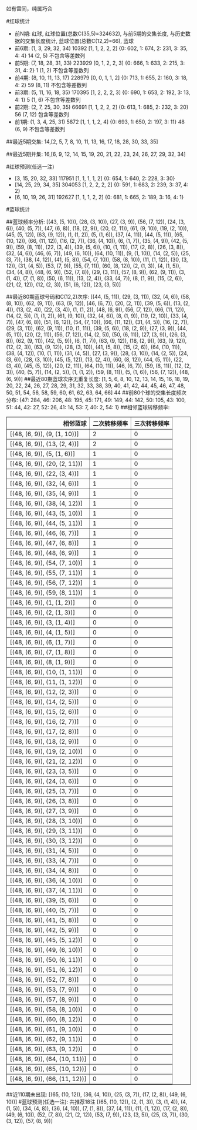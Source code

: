 <!-- 
.. title: 大乐透17077期(2017-07-05)数据分析报告
.. slug: dlott-17077-2017-07-05-report
.. date: 2017-07-06 08:00:00 UTC+08:00
.. tags: Lottery
.. link: 
.. description: 
.. type: text
-->

如有雷同，纯属巧合

<!-- TEASER_END-->

#红球统计

- 前N期: 红球, 红球位置(总数C(35,5)=324632), 与前5期的交集长度, 与历史数据的交集长度统计, 蓝球位置(总数C(12,2)=66), 蓝球
- 前6期: (1, 3, 29, 32, 34) 10392 [1, 1, 2, 2, 2] {0: 602, 1: 674, 2: 231, 3: 35, 4: 4} 14 (2, 5) 不包含等差数列
- 前5期: (7, 18, 28, 31, 33) 223929 [0, 1, 2, 2, 3] {0: 666, 1: 633, 2: 215, 3: 31, 4: 2} 1 (1, 2) 不包含等差数列
- 前4期: (8, 10, 11, 13, 17) 228979 [0, 0, 1, 1, 2] {0: 713, 1: 655, 2: 160, 3: 18, 4: 2} 59 (8, 11) 不包含等差数列
- 前3期: (5, 11, 16, 18, 35) 170395 [1, 2, 2, 2, 3] {0: 690, 1: 653, 2: 192, 3: 13, 4: 1} 5 (1, 6) 不包含等差数列
- 前2期: (2, 7, 25, 30, 35) 66691 [1, 1, 2, 2, 2] {0: 613, 1: 685, 2: 232, 3: 20} 56 (7, 12) 包含等差数列
- 前1期: (1, 3, 4, 25, 31) 5872 [1, 1, 1, 2, 4] {0: 693, 1: 650, 2: 197, 3: 11} 48 (6, 9) 不包含等差数列

##最近5期交集:
14,[2, 5, 7, 8, 10, 11, 13, 16, 17, 18, 28, 30, 33, 35]

##最近5期并集:
16,[6, 9, 12, 14, 15, 19, 20, 21, 22, 23, 24, 26, 27, 29, 32, 34]

#红球预测(任选一注)

- [3, 15, 20, 32, 33] 117951 [1, 1, 1, 1, 2] {0: 654, 1: 640, 2: 228, 3: 30}
- [14, 25, 29, 34, 35] 304053 [1, 2, 2, 2, 2] {0: 591, 1: 683, 2: 239, 3: 37, 4: 2}
- [6, 10, 19, 26, 31] 192627 [1, 1, 1, 2, 2] {0: 681, 1: 665, 2: 189, 3: 16, 4: 1}

#蓝球统计

##蓝球频率分析:
[(43, (5, 10)), (28, (3, 10)), (27, (3, 9)), (56, (7, 12)), (24, (3, 6)), (40, (5, 7)), (47, (6, 8)), (18, (2, 9)), (20, (2, 11)), (61, (9, 10)), (19, (2, 10)), (45, (5, 12)), (63, (9, 12)), (1, (1, 2)), (5, (1, 6)), (37, (4, 11)), (44, (5, 11)), (65, (10, 12)), (66, (11, 12)), (16, (2, 7)), (36, (4, 10)), (6, (1, 7)), (35, (4, 9)), (42, (5, 9)), (59, (8, 11)), (22, (3, 4)), (39, (5, 6)), (10, (1, 11)), (17, (2, 8)), (26, (3, 8)), (32, (4, 6)), (46, (6, 7)), (49, (6, 10)), (64, (10, 11)), (9, (1, 10)), (14, (2, 5)), (25, (3, 7)), (38, (4, 12)), (41, (5, 8)), (54, (7, 10)), (58, (8, 10)), (11, (1, 12)), (30, (3, 12)), (31, (4, 5)), (53, (7, 9)), (55, (7, 11)), (60, (8, 12)), (2, (1, 3)), (4, (1, 5)), (34, (4, 8)), (48, (6, 9)), (52, (7, 8)), (29, (3, 11)), (57, (8, 9)), (62, (9, 11)), (3, (1, 4)), (7, (1, 8)), (50, (6, 11)), (13, (2, 4)), (33, (4, 7)), (8, (1, 9)), (15, (2, 6)), (21, (2, 12)), (12, (2, 3)), (51, (6, 12)), (23, (3, 5))]

##最近80期蓝球号码和C(12,2)次序:
 [(44, (5, 11)), (29, (3, 11)), (32, (4, 6)), (58, (8, 10)), (62, (9, 11)), (63, (9, 12)), (46, (6, 7)), (20, (2, 11)), (39, (5, 6)), (13, (2, 4)), (13, (2, 4)), (22, (3, 4)), (1, (1, 2)), (48, (6, 9)), (56, (7, 12)), (66, (11, 12)), (14, (2, 5)), (1, (1, 2)), (61, (9, 10)), (32, (4, 6)), (8, (1, 9)), (19, (2, 10)), (33, (4, 7)), (47, (6, 8)), (51, (6, 12)), (54, (7, 10)), (66, (11, 12)), (31, (4, 5)), (16, (2, 7)), (29, (3, 11)), (62, (9, 11)), (10, (1, 11)), (39, (5, 6)), (18, (2, 9)), (27, (3, 9)), (44, (5, 11)), (20, (2, 11)), (56, (7, 12)), (14, (2, 5)), (50, (6, 11)), (27, (3, 9)), (26, (3, 8)), (62, (9, 11)), (42, (5, 9)), (6, (1, 7)), (63, (9, 12)), (18, (2, 9)), (63, (9, 12)), (12, (2, 3)), (63, (9, 12)), (28, (3, 10)), (41, (5, 8)), (15, (2, 6)), (64, (10, 11)), (38, (4, 12)), (10, (1, 11)), (31, (4, 5)), (27, (3, 9)), (28, (3, 10)), (14, (2, 5)), (24, (3, 6)), (28, (3, 10)), (45, (5, 12)), (13, (2, 4)), (60, (8, 12)), (44, (5, 11)), (22, (3, 4)), (45, (5, 12)), (20, (2, 11)), (64, (10, 11)), (46, (6, 7)), (59, (8, 11)), (12, (2, 3)), (40, (5, 7)), (14, (2, 5)), (1, (1, 2)), (59, (8, 11)), (5, (1, 6)), (56, (7, 12)), (48, (6, 9))]
##最近80期蓝球次序无重复长度:
 [1, 5, 6, 8, 10, 12, 13, 14, 15, 16, 18, 19, 20, 22, 24, 26, 27, 28, 29, 31, 32, 33, 38, 39, 40, 41, 42, 44, 45, 46, 47, 48, 50, 51, 54, 56, 58, 59, 60, 61, 62, 63, 64, 66] 44
##前80个球的交集长度频次分布:
{47: 284, 46: 206, 48: 195, 45: 171, 49: 149, 44: 142, 50: 105, 43: 100, 51: 44, 42: 27, 52: 26, 41: 14, 53: 7, 40: 2, 54: 1}
##相邻蓝球转移频率:
 <table border="1" class="table table-striped dataframe">
  <thead>
    <tr style="text-align: right;">
      <th>相邻蓝球</th>
      <th>二次转移频率</th>
      <th>三次转移频率</th>
    </tr>
  </thead>
  <tbody>
    <tr>
      <td>[(48, (6, 9)), (9, (1, 10))]</td>
      <td>2</td>
      <td>0</td>
    </tr>
    <tr>
      <td>[(48, (6, 9)), (13, (2, 4))]</td>
      <td>2</td>
      <td>0</td>
    </tr>
    <tr>
      <td>[(48, (6, 9)), (5, (1, 6))]</td>
      <td>1</td>
      <td>0</td>
    </tr>
    <tr>
      <td>[(48, (6, 9)), (20, (2, 11))]</td>
      <td>1</td>
      <td>0</td>
    </tr>
    <tr>
      <td>[(48, (6, 9)), (22, (3, 4))]</td>
      <td>1</td>
      <td>0</td>
    </tr>
    <tr>
      <td>[(48, (6, 9)), (32, (4, 6))]</td>
      <td>1</td>
      <td>0</td>
    </tr>
    <tr>
      <td>[(48, (6, 9)), (35, (4, 9))]</td>
      <td>1</td>
      <td>0</td>
    </tr>
    <tr>
      <td>[(48, (6, 9)), (38, (4, 12))]</td>
      <td>1</td>
      <td>0</td>
    </tr>
    <tr>
      <td>[(48, (6, 9)), (43, (5, 10))]</td>
      <td>1</td>
      <td>0</td>
    </tr>
    <tr>
      <td>[(48, (6, 9)), (44, (5, 11))]</td>
      <td>1</td>
      <td>0</td>
    </tr>
    <tr>
      <td>[(48, (6, 9)), (46, (6, 7))]</td>
      <td>1</td>
      <td>0</td>
    </tr>
    <tr>
      <td>[(48, (6, 9)), (47, (6, 8))]</td>
      <td>1</td>
      <td>0</td>
    </tr>
    <tr>
      <td>[(48, (6, 9)), (48, (6, 9))]</td>
      <td>1</td>
      <td>0</td>
    </tr>
    <tr>
      <td>[(48, (6, 9)), (54, (7, 10))]</td>
      <td>1</td>
      <td>0</td>
    </tr>
    <tr>
      <td>[(48, (6, 9)), (55, (7, 11))]</td>
      <td>1</td>
      <td>0</td>
    </tr>
    <tr>
      <td>[(48, (6, 9)), (56, (7, 12))]</td>
      <td>1</td>
      <td>0</td>
    </tr>
    <tr>
      <td>[(48, (6, 9)), (59, (8, 11))]</td>
      <td>1</td>
      <td>0</td>
    </tr>
    <tr>
      <td>[(48, (6, 9)), (1, (1, 2))]</td>
      <td>0</td>
      <td>0</td>
    </tr>
    <tr>
      <td>[(48, (6, 9)), (2, (1, 3))]</td>
      <td>0</td>
      <td>0</td>
    </tr>
    <tr>
      <td>[(48, (6, 9)), (3, (1, 4))]</td>
      <td>0</td>
      <td>0</td>
    </tr>
    <tr>
      <td>[(48, (6, 9)), (4, (1, 5))]</td>
      <td>0</td>
      <td>0</td>
    </tr>
    <tr>
      <td>[(48, (6, 9)), (6, (1, 7))]</td>
      <td>0</td>
      <td>0</td>
    </tr>
    <tr>
      <td>[(48, (6, 9)), (7, (1, 8))]</td>
      <td>0</td>
      <td>0</td>
    </tr>
    <tr>
      <td>[(48, (6, 9)), (8, (1, 9))]</td>
      <td>0</td>
      <td>0</td>
    </tr>
    <tr>
      <td>[(48, (6, 9)), (10, (1, 11))]</td>
      <td>0</td>
      <td>0</td>
    </tr>
    <tr>
      <td>[(48, (6, 9)), (11, (1, 12))]</td>
      <td>0</td>
      <td>0</td>
    </tr>
    <tr>
      <td>[(48, (6, 9)), (12, (2, 3))]</td>
      <td>0</td>
      <td>0</td>
    </tr>
    <tr>
      <td>[(48, (6, 9)), (14, (2, 5))]</td>
      <td>0</td>
      <td>0</td>
    </tr>
    <tr>
      <td>[(48, (6, 9)), (15, (2, 6))]</td>
      <td>0</td>
      <td>0</td>
    </tr>
    <tr>
      <td>[(48, (6, 9)), (16, (2, 7))]</td>
      <td>0</td>
      <td>0</td>
    </tr>
    <tr>
      <td>[(48, (6, 9)), (17, (2, 8))]</td>
      <td>0</td>
      <td>0</td>
    </tr>
    <tr>
      <td>[(48, (6, 9)), (18, (2, 9))]</td>
      <td>0</td>
      <td>0</td>
    </tr>
    <tr>
      <td>[(48, (6, 9)), (19, (2, 10))]</td>
      <td>0</td>
      <td>0</td>
    </tr>
    <tr>
      <td>[(48, (6, 9)), (21, (2, 12))]</td>
      <td>0</td>
      <td>0</td>
    </tr>
    <tr>
      <td>[(48, (6, 9)), (23, (3, 5))]</td>
      <td>0</td>
      <td>0</td>
    </tr>
    <tr>
      <td>[(48, (6, 9)), (24, (3, 6))]</td>
      <td>0</td>
      <td>0</td>
    </tr>
    <tr>
      <td>[(48, (6, 9)), (25, (3, 7))]</td>
      <td>0</td>
      <td>0</td>
    </tr>
    <tr>
      <td>[(48, (6, 9)), (26, (3, 8))]</td>
      <td>0</td>
      <td>0</td>
    </tr>
    <tr>
      <td>[(48, (6, 9)), (27, (3, 9))]</td>
      <td>0</td>
      <td>0</td>
    </tr>
    <tr>
      <td>[(48, (6, 9)), (28, (3, 10))]</td>
      <td>0</td>
      <td>0</td>
    </tr>
    <tr>
      <td>[(48, (6, 9)), (29, (3, 11))]</td>
      <td>0</td>
      <td>0</td>
    </tr>
    <tr>
      <td>[(48, (6, 9)), (30, (3, 12))]</td>
      <td>0</td>
      <td>0</td>
    </tr>
    <tr>
      <td>[(48, (6, 9)), (31, (4, 5))]</td>
      <td>0</td>
      <td>0</td>
    </tr>
    <tr>
      <td>[(48, (6, 9)), (33, (4, 7))]</td>
      <td>0</td>
      <td>0</td>
    </tr>
    <tr>
      <td>[(48, (6, 9)), (34, (4, 8))]</td>
      <td>0</td>
      <td>0</td>
    </tr>
    <tr>
      <td>[(48, (6, 9)), (36, (4, 10))]</td>
      <td>0</td>
      <td>0</td>
    </tr>
    <tr>
      <td>[(48, (6, 9)), (37, (4, 11))]</td>
      <td>0</td>
      <td>0</td>
    </tr>
    <tr>
      <td>[(48, (6, 9)), (39, (5, 6))]</td>
      <td>0</td>
      <td>0</td>
    </tr>
    <tr>
      <td>[(48, (6, 9)), (40, (5, 7))]</td>
      <td>0</td>
      <td>0</td>
    </tr>
    <tr>
      <td>[(48, (6, 9)), (41, (5, 8))]</td>
      <td>0</td>
      <td>0</td>
    </tr>
    <tr>
      <td>[(48, (6, 9)), (42, (5, 9))]</td>
      <td>0</td>
      <td>0</td>
    </tr>
    <tr>
      <td>[(48, (6, 9)), (45, (5, 12))]</td>
      <td>0</td>
      <td>0</td>
    </tr>
    <tr>
      <td>[(48, (6, 9)), (49, (6, 10))]</td>
      <td>0</td>
      <td>0</td>
    </tr>
    <tr>
      <td>[(48, (6, 9)), (50, (6, 11))]</td>
      <td>0</td>
      <td>0</td>
    </tr>
    <tr>
      <td>[(48, (6, 9)), (51, (6, 12))]</td>
      <td>0</td>
      <td>0</td>
    </tr>
    <tr>
      <td>[(48, (6, 9)), (52, (7, 8))]</td>
      <td>0</td>
      <td>0</td>
    </tr>
    <tr>
      <td>[(48, (6, 9)), (53, (7, 9))]</td>
      <td>0</td>
      <td>0</td>
    </tr>
    <tr>
      <td>[(48, (6, 9)), (57, (8, 9))]</td>
      <td>0</td>
      <td>0</td>
    </tr>
    <tr>
      <td>[(48, (6, 9)), (58, (8, 10))]</td>
      <td>0</td>
      <td>0</td>
    </tr>
    <tr>
      <td>[(48, (6, 9)), (60, (8, 12))]</td>
      <td>0</td>
      <td>0</td>
    </tr>
    <tr>
      <td>[(48, (6, 9)), (61, (9, 10))]</td>
      <td>0</td>
      <td>0</td>
    </tr>
    <tr>
      <td>[(48, (6, 9)), (62, (9, 11))]</td>
      <td>0</td>
      <td>0</td>
    </tr>
    <tr>
      <td>[(48, (6, 9)), (63, (9, 12))]</td>
      <td>0</td>
      <td>0</td>
    </tr>
    <tr>
      <td>[(48, (6, 9)), (64, (10, 11))]</td>
      <td>0</td>
      <td>0</td>
    </tr>
    <tr>
      <td>[(48, (6, 9)), (65, (10, 12))]</td>
      <td>0</td>
      <td>0</td>
    </tr>
    <tr>
      <td>[(48, (6, 9)), (66, (11, 12))]</td>
      <td>0</td>
      <td>0</td>
    </tr>
  </tbody>
</table>
##近110期未出现:
 [(65, (10, 12)), (36, (4, 10)), (25, (3, 7)), (17, (2, 8)), (49, (6, 10))]
#蓝球预测(任选一注):
共推荐18注
 [(65, (10, 12)), (2, (1, 3)), (3, (1, 4)), (4, (1, 5)), (34, (4, 8)), (36, (4, 10)), (7, (1, 8)), (37, (4, 11)), (11, (1, 12)), (17, (2, 8)), (49, (6, 10)), (52, (7, 8)), (21, (2, 12)), (53, (7, 9)), (23, (3, 5)), (25, (3, 7)), (30, (3, 12)), (57, (8, 9))]

